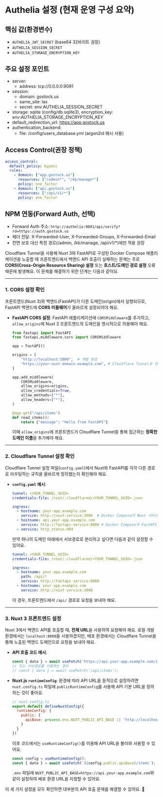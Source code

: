 # Authelia 설정 (현재 운영 구성 요약)

## 핵심 값(환경변수)
- `AUTHELIA_JWT_SECRET` (base64 32바이트 권장)
- `AUTHELIA_SESSION_SECRET`
- `AUTHELIA_STORAGE_ENCRYPTION_KEY`

## 주요 설정 포인트
- server:
  - address: tcp://0.0.0.0:9091
- session:
  - domain: gostock.us
  - same_site: lax
  - secret: env:AUTHELIA_SESSION_SECRET
- storage: sqlite (config/db.sqlite3), encryption_key: env:AUTHELIA_STORAGE_ENCRYPTION_KEY
- default_redirection_url: https://app.gostock.us
- authentication_backend:
  - file: /config/users_database.yml (argon2id 해시 사용)

## Access Control(권장 정책)
```yaml
access_control:
  default_policy: bypass
  rules:
    - domain: ["app.gostock.us"]
      resources: ["/admin*", "/kb/manage*"]
      policy: one_factor
    - domain: ["api.gostock.us"]
      resources: ["/api/v1/*"]
      policy: one_factor
```

## NPM 연동(Forward Auth, 선택)
- Forward Auth 주소: `http://authelia:9091/api/verify?rd=https://auth.gostock.us`
- 헤더 전달: X-Forwarded-User, X-Forwarded-Groups, X-Forwarded-Email
- 전면 보호 대신 특정 경로(/admin, /kb/manage, /api/v1/*)에만 적용 권장

Cloudflare Tunnel을 사용해 Nuxt 3와 FastAPI로 구성된 Docker Compose 애플리케이션을 노출할 때 프론트엔드에서 백엔드 API 호출이 실패하는 문제는 주로 **CORS(Cross-Origin Resource Sharing) 설정** 또는 **호스트/도메인 경로 설정** 오류 때문에 발생해요. 이 문제를 해결하기 위한 단계는 다음과 같아요.

-----

### 1\. CORS 설정 확인

프론트엔드(Nuxt 3)와 백엔드(FastAPI)가 다른 도메인(origin)에서 실행되므로, FastAPI 백엔드에 **CORS 미들웨어**가 올바르게 설정되어야 해요.

  * **FastAPI CORS 설정**: FastAPI 애플리케이션에 `CORSMiddleware`를 추가하고, `allow_origins`에 Nuxt 3 프론트엔드의 도메인을 명시적으로 허용해야 해요.
    ```python
    from fastapi import FastAPI
    from fastapi.middleware.cors import CORSMiddleware

    app = FastAPI()

    origins = [
        "http://localhost:3000",  # 개발 환경
        "https://your-nuxt-domain.example.com", # Cloudflare Tunnel로 연결된 Nuxt 도메인
    ]

    app.add_middleware(
        CORSMiddleware,
        allow_origins=origins,
        allow_credentials=True,
        allow_methods=["*"],
        allow_headers=["*"],
    )

    @app.get("/api/items")
    def read_items():
        return {"message": "Hello from FastAPI"}
    ```
    이때 `allow_origins`에 프론트엔드가 Cloudflare Tunnel을 통해 접근하는 **정확한 도메인 이름**을 추가해야 해요.

-----

### 2\. Cloudflare Tunnel 설정 확인

Cloudflare Tunnel 설정 파일(`config.yaml`)에서 Nuxt와 FastAPI를 각각 다른 경로로 라우팅하는 규칙을 올바르게 정의했는지 확인해야 해요.

  * **`config.yaml` 예시**:

    ```yaml
    tunnel: <YOUR_TUNNEL_UUID>
    credentials-file: /root/.cloudflared/<YOUR_TUNNEL_UUID>.json

    ingress:
      - hostname: your-app.example.com
        service: http://nuxt-service:3000  # Docker Compose의 Nuxt 서비스 이름과 포트
      - hostname: api.your-app.example.com
        service: http://fastapi-service:8000 # Docker Compose의 FastAPI 서비스 이름과 포트
      - service: http_status:404
    ```

    만약 하나의 도메인 아래에서 서브경로로 분리하고 싶다면 다음과 같이 설정할 수 있어요.

    ```yaml
    tunnel: <YOUR_TUNNEL_UUID>
    credentials-file: /root/.cloudflared/<YOUR_TUNNEL_UUID>.json

    ingress:
      - hostname: your-app.example.com
        path: /api/*
        service: http://fastapi-service:8000
      - hostname: your-app.example.com
        service: http://nuxt-service:3000
    ```

    이 경우, 프론트엔드에서 `/api/` 경로로 요청을 보내야 해요.

-----

### 3\. Nuxt 3 프론트엔드 설정

Nuxt 3에서 백엔드 API를 호출할 때, **전체 URL**을 사용하여 요청해야 해요. 로컬 개발 환경에서는 `localhost:8000`을 사용하겠지만, 배포 환경에서는 Cloudflare Tunnel을 통해 노출된 백엔드 도메인으로 요청을 보내야 해요.

  * **API 호출 코드 예시**:

    ```javascript
    const { data } = await useFetch('https://api.your-app.example.com/items');
    // 또는 서브경로를 사용하는 경우
    // const { data } = await useFetch('/api/items');
    ```

  * **Nuxt.js `runtimeConfig`**: 환경에 따라 API URL을 동적으로 설정하려면 `nuxt.config.ts` 파일에 `publicRuntimeConfig`를 사용해 API 기본 URL을 정의하는 것이 좋아요.

    ```javascript
    // nuxt.config.ts
    export default defineNuxtConfig({
      runtimeConfig: {
        public: {
          apiBase: process.env.NUXT_PUBLIC_API_BASE || 'http://localhost:8000',
        }
      }
    })
    ```

    이후 코드에서는 `useRuntimeConfig()`를 이용해 API URL을 불러와 사용할 수 있어요.

    ```javascript
    const config = useRuntimeConfig();
    const { data } = await useFetch(`${config.public.apiBase}/items`);
    ```

    `.env` 파일에 `NUXT_PUBLIC_API_BASE=https://api.your-app.example.com`와 같이 설정하여 배포 환경 URL을 지정할 수 있어요.

이 세 가지 설정을 모두 확인하면 대부분의 API 호출 문제를 해결할 수 있어요. 🧪